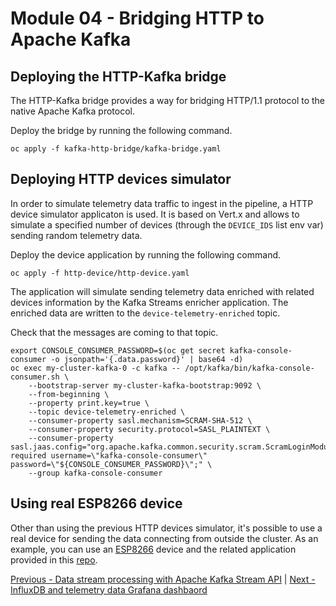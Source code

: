 # Module 04 - Bridging HTTP to Apache Kafka

## Deploying the HTTP-Kafka bridge

The HTTP-Kafka bridge provides a way for bridging HTTP/1.1 protocol to the native Apache Kafka protocol.

Deploy the bridge by running the following command.

```shell
oc apply -f kafka-http-bridge/kafka-bridge.yaml
```

## Deploying HTTP devices simulator

In order to simulate telemetry data traffic to ingest in the pipeline, a HTTP device simulator applicaton is used.
It is based on Vert.x and allows to simulate a specified number of devices (through the `DEVICE_IDS` list env var) sending random telemetry data.

Deploy the device application by running the following command.

```shell
oc apply -f http-device/http-device.yaml
```

The application will simulate sending telemetry data enriched with related devices information by the Kafka Streams enricher application.
The enriched data are written to the `device-telemetry-enriched` topic.

Check that the messages are coming to that topic.

```shell
export CONSOLE_CONSUMER_PASSWORD=$(oc get secret kafka-console-consumer -o jsonpath='{.data.password}' | base64 -d)
oc exec my-cluster-kafka-0 -c kafka -- /opt/kafka/bin/kafka-console-consumer.sh \
    --bootstrap-server my-cluster-kafka-bootstrap:9092 \
    --from-beginning \
    --property print.key=true \
    --topic device-telemetry-enriched \
    --consumer-property sasl.mechanism=SCRAM-SHA-512 \
    --consumer-property security.protocol=SASL_PLAINTEXT \
    --consumer-property sasl.jaas.config="org.apache.kafka.common.security.scram.ScramLoginModule required username=\"kafka-console-consumer\" password=\"${CONSOLE_CONSUMER_PASSWORD}\";" \
    --group kafka-console-consumer
```

## Using real ESP8266 device

Other than using the previous HTTP devices simulator, it's possible to use a real device for sending the data connecting from outside the cluster.
As an example, you can use an [ESP8266](https://www.espressif.com/en/products/hardware/esp8266ex/overview) device and the related application provided in this [repo](https://github.com/ppatierno/esp8266-http-device).

[Previous - Data stream processing with Apache Kafka Stream API](03-streams-api.md) | [Next - InfluxDB and telemetry data Grafana dashbaord](appendix-influxdb.md)